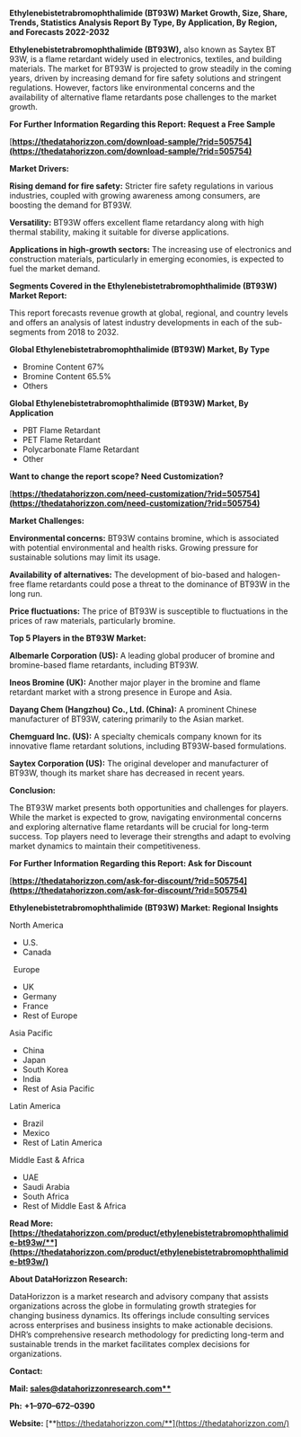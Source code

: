 ﻿**Ethylenebistetrabromophthalimide (BT93W) Market Growth, Size, Share, Trends, Statistics Analysis Report By Type, By Application, By Region, and Forecasts 2022-2032**

**Ethylenebistetrabromophthalimide (BT93W),** also known as Saytex BT 93W, is a flame retardant widely used in electronics, textiles, and building materials. The market for BT93W is projected to grow steadily in the coming years, driven by increasing demand for fire safety solutions and stringent regulations. However, factors like environmental concerns and the availability of alternative flame retardants pose challenges to the market growth. 

**For Further Information Regarding this Report: Request a Free Sample**	

[**https://thedatahorizzon.com/download-sample/?rid=505754](https://thedatahorizzon.com/download-sample/?rid=505754)** 

**Market Drivers:**

**Rising demand for fire safety:** Stricter fire safety regulations in various industries, coupled with growing awareness among consumers, are boosting the demand for BT93W.

**Versatility:** BT93W offers excellent flame retardancy along with high thermal stability, making it suitable for diverse applications.

**Applications in high-growth sectors:** The increasing use of electronics and construction materials, particularly in emerging economies, is expected to fuel the market demand.

**Segments Covered in the Ethylenebistetrabromophthalimide (BT93W) Market Report:** 

This report forecasts revenue growth at global, regional, and country levels and offers an analysis of latest industry developments in each of the sub-segments from 2018 to 2032.

**Global Ethylenebistetrabromophthalimide (BT93W) Market, By Type**

- Bromine Content 67%
- Bromine Content 65.5%
- Others

**Global Ethylenebistetrabromophthalimide (BT93W) Market, By Application**

- PBT Flame Retardant
- PET Flame Retardant
- Polycarbonate Flame Retardant
- Other

**Want to change the report scope? Need Customization?**

[**https://thedatahorizzon.com/need-customization/?rid=505754](https://thedatahorizzon.com/need-customization/?rid=505754)** 

**Market Challenges:**

**Environmental concerns:** BT93W contains bromine, which is associated with potential environmental and health risks. Growing pressure for sustainable solutions may limit its usage.

**Availability of alternatives:** The development of bio-based and halogen-free flame retardants could pose a threat to the dominance of BT93W in the long run.

**Price fluctuations:** The price of BT93W is susceptible to fluctuations in the prices of raw materials, particularly bromine.

**Top 5 Players in the BT93W Market:**

**Albemarle Corporation (US):** A leading global producer of bromine and bromine-based flame retardants, including BT93W.

**Ineos Bromine (UK):** Another major player in the bromine and flame retardant market with a strong presence in Europe and Asia.

**Dayang Chem (Hangzhou) Co., Ltd. (China):** A prominent Chinese manufacturer of BT93W, catering primarily to the Asian market.

**Chemguard Inc. (US):** A specialty chemicals company known for its innovative flame retardant solutions, including BT93W-based formulations.

**Saytex Corporation (US):** The original developer and manufacturer of BT93W, though its market share has decreased in recent years.

**Conclusion:**

The BT93W market presents both opportunities and challenges for players. While the market is expected to grow, navigating environmental concerns and exploring alternative flame retardants will be crucial for long-term success. Top players need to leverage their strengths and adapt to evolving market dynamics to maintain their competitiveness.

**For Further Information Regarding this Report: Ask for Discount**	

[**https://thedatahorizzon.com/ask-for-discount/?rid=505754](https://thedatahorizzon.com/ask-for-discount/?rid=505754)**                                                                                                                                   

**Ethylenebistetrabromophthalimide (BT93W) Market: Regional Insights**

North America

- U.S.
- Canada

` `Europe

- UK
- Germany
- France
- Rest of Europe

Asia Pacific

- China
- Japan
- South Korea
- India
- Rest of Asia Pacific

Latin America

- Brazil
- Mexico
- Rest of Latin America

Middle East & Africa

- UAE
- Saudi Arabia
- South Africa
- Rest of Middle East & Africa

**Read More: [https://thedatahorizzon.com/product/ethylenebistetrabromophthalimide-bt93w/**](https://thedatahorizzon.com/product/ethylenebistetrabromophthalimide-bt93w/)** 

**About DataHorizzon Research:**

DataHorizzon is a market research and advisory company that assists organizations across the globe in formulating growth strategies for changing business dynamics. Its offerings include consulting services across enterprises and business insights to make actionable decisions. DHR’s comprehensive research methodology for predicting long-term and sustainable trends in the market facilitates complex decisions for organizations.

**Contact:**

**Mail: [sales@datahorizzonresearch.com**](mailto:sales@datahorizzonresearch.com)**

**Ph:** **+1–970–672–0390**

**Website:** [**https://thedatahorizzon.com/**](https://thedatahorizzon.com/)


